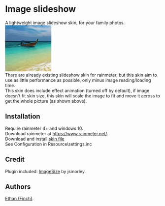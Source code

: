 # Image slideshow
A lightweight image slideshow skin, for your family photos.  
![alt text](https://github.com/callmeEthan/ImageSlideshow/raw/master/preview.gif)  
There are already existing slideshow skin for rainmeter, but this skin aim to use as little performance as possible, only minus image reading/loading time.  
This skin does include effect animation (turned off by default), if image doesn't fit skin size, this skin will scale the image to fit and move it across to get the whole picture (as shown above).

## Installation
Require rainmeter 4+ and windows 10.  
Download rainmeter at https://www.rainmeter.net/.  
Download and install [skin file](https://github.com/callmeEthan/ImageSlideshow/raw/master/image_slideshow_for_rainmeter_by_not_finch-dcuyqtl.rmskin)  
See Configuration in Resource\settings.inc  

## Credit
Plugin included:
[ImageSize](https://forum.rainmeter.net/viewtopic.php?t=18822) by jsmorley.  


## Authors
[Ethan (Finch)](https://github.com/callmeEthan).  

